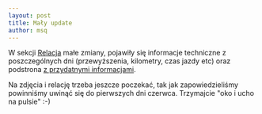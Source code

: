 ```yaml
---
layout: post
title: Mały update
author: msq
---
```


W sekcji [Relacja](/report.html) małe zmiany, pojawiły się informacje techniczne
z poszczególnych dni (przewyższenia, kilometry, czas jazdy etc) oraz podstrona
[z przydatnymi informacjami](./report/info.html).

Na zdjęcia i relację trzeba jeszcze poczekać, tak jak zapowiedzieliśmy
powinniśmy uwinąć się do pierwszych dni czerwca. Trzymajcie "oko i ucho na
pulsie" :-)
